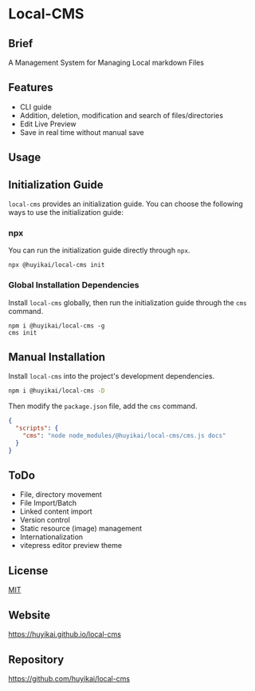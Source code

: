 # Local-CMS

## Brief

A Management System for Managing Local markdown Files

## Features

- CLI guide
- Addition, deletion, modification and search of files/directories
- Edit Live Preview
- Save in real time without manual save

## Usage

## Initialization Guide

`local-cms` provides an initialization guide. You can choose the following ways to use the initialization guide:

### npx

You can run the initialization guide directly through `npx`.

```shell
npx @huyikai/local-cms init
```

### Global Installation Dependencies

Install `local-cms` globally, then run the initialization guide through the `cms` command.

```shell
npm i @huyikai/local-cms -g
cms init
```

## Manual Installation

Install `local-cms` into the project's development dependencies.

```sh
npm i @huyikai/local-cms -D
```

Then modify the `package.json` file, add the `cms` command.

```json
{
  "scripts": {
    "cms": "node node_modules/@huyikai/local-cms/cms.js docs"
  }
}
```

## ToDo

- File, directory movement
- File Import/Batch
- Linked content import
- Version control
- Static resource (image) management
- Internationalization
- vitepress editor preview theme

## License

[MIT](./license)

## Website

<https://huyikai.github.io/local-cms>

## Repository

<https://github.com/huyikai/local-cms>
